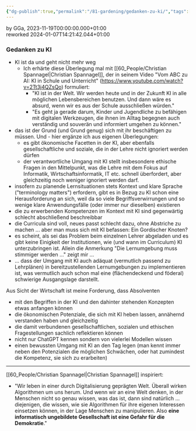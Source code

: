 ```yaml
---
{"dg-publish":true,"permalink":"/81-gardening/gedanken-zu-ki/","tags":["class/outcome"],"noteIcon":""}
---
```


by GGa, 2023-11-19T00:00:00.000+01:00  
reworked 2024-01-07T14:21:42.044+01:00

### Gedanken zu KI

- KI ist da und geht nicht mehr weg
	- Ich erhärte diese Überlegung mal mit [[60_People/Christian Spannagel\|Christian Spannagel]], der in seinem Video "Vom ABC zu AI: KI in Schule und Unterricht" (https://www.youtube.com/watch?v=2Tt3j4QZsQo) formuliert:
		- "KI ist in der Welt. Wir werden heute und in der Zukunft KI in alle möglichen Lebensbereichen benutzen. Und dann wäre es absurd, wenn wir es aus der Schule ausschließen würden."
		- "Es geht ja gerade darum, Kinder und Jugendliche zu befähigen mit digitalen Werkzeugen, die ihnen im Alltag begegnen auch verständig und souverän und informiert umgehen zu können."
- das ist der Grund (und Grund genug) sich mit ihr beschäftigen zu müssen. Und - hier ergänze ich aus eigenen Überlegungen:
	- es gibt ökonomische Facetten in der KI, aber ebenfalls gesellschaftliche und soziale, die in der Lehre nicht ignoriert werden dürfen
	- der verantwortliche Umgang mit KI stellt insbesondere ethische Fragen in den Mittelpunkt, was die Lehre mit dem Fokus auf Informatik, Wirtschaftsinformatik, IT etc. schnell überfordert, aber gleichzeitig noch weniger ignoriert werden darf.
- insofern zu planende Lernsituationen stets Kontext und klare Sprache ("terminology matters") erfordern, gibt es in Bezug zu KI schon eine Herausforderung an sich, weil da so viele Begriffsverwirrungen und so wenige klare Anwendungsfälle (oder immer nur dieselben) existieren
- die zu erwerbenden Kompetenzen im Kontext mit KI sind gegenwärtig schlecht abschließend beschreibbar
- die Curricula sind voll, neues passt schlecht dazu, ohne Abstriche zu machen ... aber man muss sich mit KI befassen: Ein Gordischer Knoten?
- es scheint, als sei das Problem beim einzelnen Lehrer abgeladen und es gibt keine Einigkeit der Institutionen, wie (und wann im Curriculum) KI unterzubringen ist. Allein die Anmerkung "Die Lernumgebung muss stimmiger werden ..." zeigt mir ...
- ... dass der Umgang mit KI auch adäquat (vermutlich passend zu Lehrplänen) in bereitzustellenden Lernumgebungen zu implementieren ist, was vermutlich auch schon mal eine (flächendeckend und föderal) schwierige Ausgangslage darstellt.

Aus Sicht der Wirtschaft ist meine Forderung, dass Absolventen
- mit den Begriffen in der KI und den dahinter stehenden Konzepten etwas anfangen können
- die ökonomischen Potenziale, die sich mit KI heben lassen, annähernd verstanden haben und gleichzeitig
- die damit verbundenen gesellschaftlichen, sozialen und ethischen Fragestellungen sachlich reflektieren können
- nicht nur ChatGPT kennen sondern von vielerlei Modellen wissen
- einen bewussten Umgang mit KI an den Tag legen (man kennt immer neben den Potenzialen die möglichen Schwächen, oder hat zumindest die Kompetenz, sie sich zu erarbeiten)

---
[[60_People/Christian Spannagel\|Christian Spannagel]] inspiriert:
- "Wir leben in einer durch Digitalisierung geprägten Welt. Überall wirken Algorithmen um uns herum. Und wenn wir an eine Welt denken, in der Menschen nicht so genau wissen, was das ist, dann sind natürlich ... diejenigen, die wissen, wie sie Algorithmen für ihre eigenen Interessen einsetzen können, in der Lage Menschen zu manipulieren. Also **eine informatisch ungebildete Gesellschaft ist eine Gefahr für die Demokratie**."

